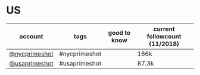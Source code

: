 # US
|                         account                          |     tags      | good to know | current followcount (11/2018) |
| -------------------------------------------------------- | ------------- | ------------ | ----------------------------- |
| [@nycprimeshot](https://www.instagram.com/nycprimeshot/) | #nycprimeshot |              | 166k                          |
| [@usaprimeshot](https://www.instagram.com/usaprimeshot/) | #usaprimeshot |              | 87.3k                         |
